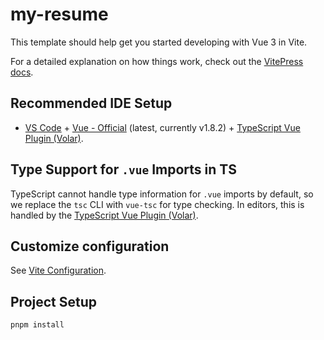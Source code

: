 # my-resume

This template should help get you started developing with Vue 3 in Vite.

For a detailed explanation on how things work, check out the [VitePress docs](https://vitejs.dev/guide/features.html).

## Recommended IDE Setup

* [VS Code](https://code.visualstudio.com/) + [Vue - Official](https://marketplace.visualstudio.com/items?itemName=Vue.volar) (latest, currently v1.8.2) + [TypeScript Vue Plugin (Volar)](https://marketplace.visualstudio.com/items?itemName=Vue.vscode-typescript-vue-plugin).

## Type Support for `.vue` Imports in TS

TypeScript cannot handle type information for `.vue` imports by default, so we replace the `tsc` CLI with `vue-tsc` for type checking. In editors, this is handled by the [TypeScript Vue Plugin (Volar)](https://marketplace.visualstudio.com/items?itemName=Vue.vscode-typescript-vue-plugin).

## Customize configuration

See [Vite Configuration](https://vitejs.dev/config/).

## Project Setup

```sh
pnpm install